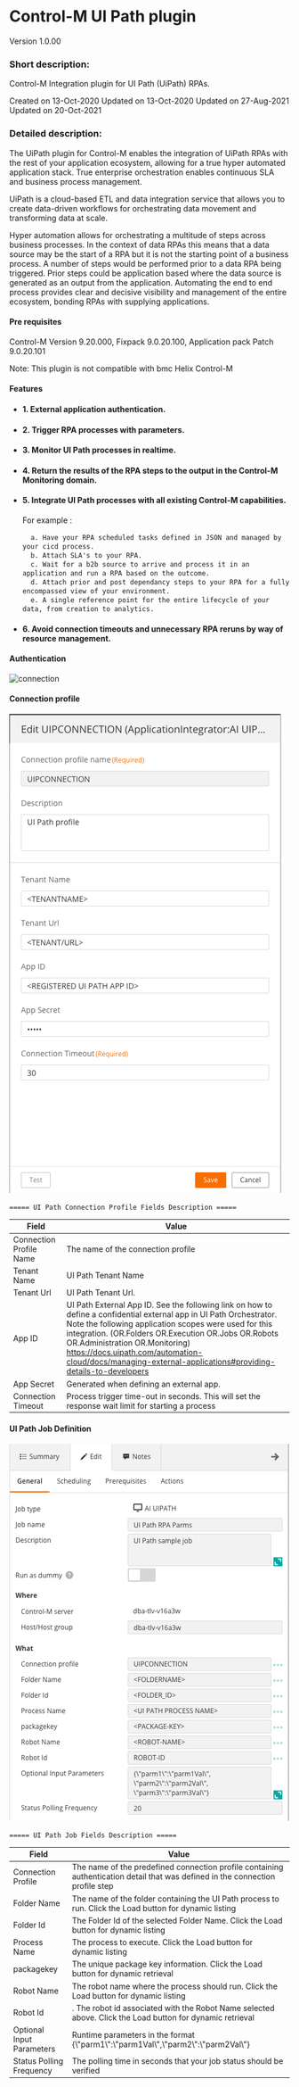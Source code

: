 # Control-M UI Path plugin
Version 1.0.00

### Short description:
Control-M Integration plugin for UI Path (UiPath) RPAs.

Created on 13-Oct-2020
Updated on 13-Oct-2020
Updated on 27-Aug-2021
Updated on 20-Oct-2021

### Detailed description:

The UiPath plugin for Control-M enables the integration of UiPath RPAs with the rest of your application 
ecosystem, allowing for a true hyper automated application stack. True enterprise orchestration enables continuous SLA and business
process management.

UiPath is a cloud-based ETL and data integration service that allows you to create data-driven workflows 
for orchestrating data movement and transforming data at scale.

Hyper automation allows for orchestrating a multitude of steps across business processes. In the context of data RPAs
this means that a data source may be the start of a RPA but it is not the starting point of a business process.
A number of steps would be performed prior to a data RPA being triggered. Prior steps could be application based where the data 
source is generated as an output from the application. Automating the end to end process provides clear and decisive 
visibility and management of the entire ecosystem, bonding RPAs with supplying applications.

#### Pre requisites

Control-M Version 9.20.000,
Fixpack 9.0.20.100,
Application pack Patch 9.0.20.101

Note: This plugin is not compatible with bmc Helix Control-M

#### Features

* #### 1. External application authentication.

* #### 2. Trigger RPA processes with parameters.

* #### 3. Monitor UI Path processes in realtime.
  
* #### 4. Return the results of the RPA steps to the output in the Control-M Monitoring domain.  

* #### 5. Integrate UI Path processes with all existing Control-M capabilities.  
    For example : 
                   
        a. Have your RPA scheduled tasks defined in JSON and managed by your cicd process.          
        b. Attach SLA's to your RPA.
        c. Wait for a b2b source to arrive and process it in an application and run a RPA based on the outcome.
        d. Attach prior and post dependancy steps to your RPA for a fully encompassed view of your environment.
        e. A single reference point for the entire lifecycle of your data, from creation to analytics.

* #### 6. Avoid connection timeouts and unnecessary RPA reruns by way of resource management.

#### Authentication

![connection](./images/uipauthentication.png)


#### Connection profile

![connection](./images/uipccp.png)


    ===== UI Path Connection Profile Fields Description =====


| Field | Value |
| --- | --- |
| Connection Profile Name | The name of the connection profile |
| Tenant Name | UI Path Tenant Name |
| Tenant Url | UI Path Tenant Url. |
| App ID | UI Path External App ID. See the following link on how to define a confidential external app in UI Path Orchestrator. Note the following application scopes were used for this integration. (OR.Folders OR.Execution OR.Jobs OR.Robots OR.Administration OR.Monitoring) https://docs.uipath.com/automation-cloud/docs/managing-external-applications#providing-details-to-developers |
| App Secret | Generated when defining an external app. |
| Connection Timeout | Process trigger time-out in seconds. This will set the response wait limit for starting a process  |


#### UI Path Job Definition

![jobdefinition](./images/uipjob.png)


    ===== UI Path Job Fields Description =====


| Field | Value |
| --- | --- |
| Connection Profile | The name of the predefined connection profile containing authentication detail that was defined in the connection profile step
| Folder Name | The name of the folder containing the UI Path process to run. Click the Load button for dynamic listing |
| Folder Id | The Folder Id of the selected Folder Name. Click the Load button for dynamic listing |
| Process Name | The process to execute. Click the Load button for dynamic listing |
| packagekey | The unique package key information. Click the Load button for dynamic retrieval |
| Robot Name | The robot name where the process should run. Click the Load button for dynamic listing |
| Robot Id | . The robot id associated with the Robot Name selected above. Click the Load button for dynamic retrieval |
| Optional Input Parameters | Runtime parameters in the format {\\"parm1\\":\\"parm1Val\\",\\"parm2\\":\\"parm2Val\\"} |
| Status Polling Frequency | The polling time in seconds that your job status should be verified

